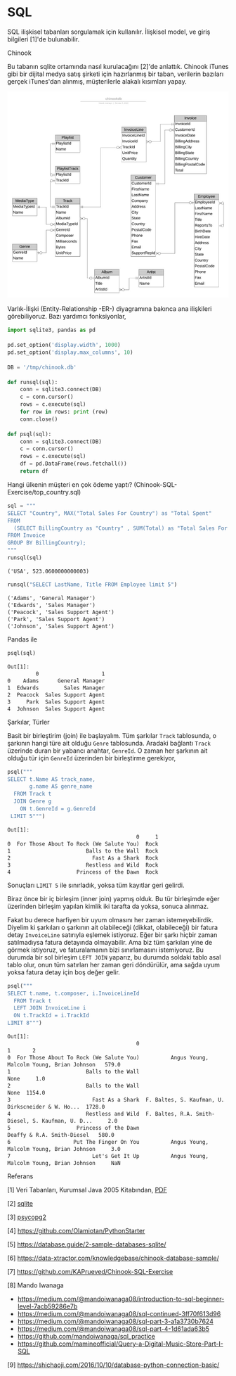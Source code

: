 # SQL

SQL ilişkisel tabanları sorgulamak için kullanılır. İlişkisel model,
ve giriş bilgileri [1]'de bulunabilir.

Chinook

Bu tabanın sqlite ortamında nasıl kurulacağını [2]'de
anlattık. Chinook iTunes gibi bir dijital medya satış şirketi için
hazırlanmış bir taban, verilerin bazıları gerçek iTunes'dan alınmış,
müşterilerle alakalı kısımları yapay.

![](chinook_er.jpeg)

Varlık-İlişki (Entity-Relationship -ER-) diyagramına bakınca ana
ilişkileri görebiliyoruz. Bazı yardımcı fonksiyonlar,


```python
import sqlite3, pandas as pd

pd.set_option('display.width', 1000)
pd.set_option('display.max_columns', 10)

DB = '/tmp/chinook.db'

def runsql(sql):
    conn = sqlite3.connect(DB)
    c = conn.cursor()
    rows = c.execute(sql)
    for row in rows: print (row)
    conn.close()
    
def psql(sql):
    conn = sqlite3.connect(DB)
    c = conn.cursor()
    rows = c.execute(sql)
    df = pd.DataFrame(rows.fetchall())
    return df

```


Hangi ülkenin müşteri en çok ödeme yaptı? (Chinook-SQL-Exercise/top_country.sql)


```python
sql = """
SELECT "Country", MAX("Total Sales For Country") as "Total Spent"
FROM 
  (SELECT BillingCountry as "Country" , SUM(Total) as "Total Sales For Country"
FROM Invoice 
GROUP BY BillingCountry);
"""
runsql(sql)
```

```text
('USA', 523.0600000000003)
```


```python
runsql("SELECT LastName, Title FROM Employee limit 5")
```

```text
('Adams', 'General Manager')
('Edwards', 'Sales Manager')
('Peacock', 'Sales Support Agent')
('Park', 'Sales Support Agent')
('Johnson', 'Sales Support Agent')
```

Pandas ile

```python
psql(sql)
```

```text
Out[1]: 
         0                    1
0    Adams      General Manager
1  Edwards        Sales Manager
2  Peacock  Sales Support Agent
3     Park  Sales Support Agent
4  Johnson  Sales Support Agent
```

Şarkılar, Türler 

Basit bir birleştirim (join) ile başlayalım. Tüm şarkılar `Track`
tablosunda, o şarkının hangi türe ait olduğu `Genre`
tablosunda. Aradaki bağlantı `Track` üzerinde duran bir yabancı
anahtar, `GenreId`. O zaman her şarkının ait olduğu tür için `GenreId`
üzerinden bir birleştirme gerekiyor,


```python
psql("""
SELECT t.Name AS track_name,
       g.name AS genre_name
  FROM Track t
  JOIN Genre g
    ON t.GenreId = g.GenreId
 LIMIT 5""")

```

```text
Out[1]: 
                                         0     1
0  For Those About To Rock (We Salute You)  Rock
1                        Balls to the Wall  Rock
2                          Fast As a Shark  Rock
3                        Restless and Wild  Rock
4                     Princess of the Dawn  Rock
```

Sonuçları `LIMIT 5` ile sınırladık, yoksa tüm kayıtlar geri gelirdi.

Biraz önce bir iç birleşim (inner join) yapmış olduk. Bu tür
birleşimde eğer üzerinden birleşim yapılan kimlik iki tarafta da
yoksa, sonuca alınmaz.

Fakat bu derece harfiyen bir uyum olmasını her zaman
istemeyebilirdik. Diyelim ki şarkıları o şarkının ait olabileceği
(dikkat, olabileceği) bir fatura detay `InvoiceLine` satırıyla eşlemek
istiyoruz. Eğer bir şarkı hiçbir zaman satılmadıysa fatura detayında
olmayabilir. Ama biz tüm şarkıları yine de görmek istiyoruz, ve
faturalamanın bizi sınırlamasını istemiyoruz. Bu durumda bir sol
birleşim `LEFT JOİN` yaparız, bu durumda soldaki tablo asal tablo
olur, onun tüm satırları her zaman geri döndürülür, ama sağda uyum
yoksa fatura detay için boş değer gelir.

```python
psql("""
SELECT t.name, t.composer, i.InvoiceLineId
  FROM Track t
  LEFT JOIN InvoiceLine i
  ON t.TrackId = i.TrackId
LIMIT 8""")
```

```text
Out[1]: 
                                         0                                                  1       2
0  For Those About To Rock (We Salute You)          Angus Young, Malcolm Young, Brian Johnson   579.0
1                        Balls to the Wall                                               None     1.0
2                        Balls to the Wall                                               None  1154.0
3                          Fast As a Shark  F. Baltes, S. Kaufman, U. Dirkscneider & W. Ho...  1728.0
4                        Restless and Wild  F. Baltes, R.A. Smith-Diesel, S. Kaufman, U. D...     2.0
5                     Princess of the Dawn                         Deaffy & R.A. Smith-Diesel   580.0
6                    Put The Finger On You          Angus Young, Malcolm Young, Brian Johnson     3.0
7                          Let's Get It Up          Angus Young, Malcolm Young, Brian Johnson     NaN
```











Referans

[1] Veri Tabanları, Kurumsal Java 2005 Kitabından, [PDF](https://github.com/burakbayramli/classnotes/raw/master/sk/2012/03/db-kj.pdf)

[2] [sqlite](../../2018/03/sqlite-basit-sekilde-hzl-diske-deger-yazma.md)

[3] [psycopg2](../../2012/06/psycopg2-python-ile-api-bazli-postgresql-erisimi.md)

[4] https://github.com/Olamiotan/PythonStarter

[5] https://database.guide/2-sample-databases-sqlite/

[6] https://data-xtractor.com/knowledgebase/chinook-database-sample/

[7] https://github.com/KAPrueved/Chinook-SQL-Exercise

[8] Mando Iwanaga

* https://medium.com/@mandoiwanaga08/introduction-to-sql-beginner-level-7acb59286e7b
* https://medium.com/@mandoiwanaga08/sql-continued-3ff70f613d96
* https://medium.com/@mandoiwanaga08/sql-part-3-a1a3730b7624
* https://medium.com/@mandoiwanaga08/sql-part-4-1d61ada63b5
* https://github.com/mandoiwanaga/sql_practice
* https://github.com/mamineofficial/Query-a-Digital-Music-Store-Part-I-SQL

[9] https://shichaoji.com/2016/10/10/database-python-connection-basic/

